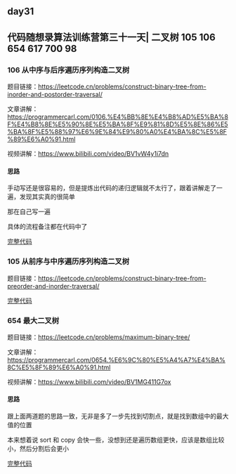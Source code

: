 ## day31

## 代码随想录算法训练营第三十一天| 二叉树 105 106 654 617 700 98

### 106 从中序与后序遍历序列构造二叉树

题目链接：https://leetcode.cn/problems/construct-binary-tree-from-inorder-and-postorder-traversal/

文章讲解：https://programmercarl.com/0106.%E4%BB%8E%E4%B8%AD%E5%BA%8F%E4%B8%8E%E5%90%8E%E5%BA%8F%E9%81%8D%E5%8E%86%E5%BA%8F%E5%88%97%E6%9E%84%E9%80%A0%E4%BA%8C%E5%8F%89%E6%A0%91.html

视频讲解：https://www.bilibili.com/video/BV1vW4y1i7dn

#### 思路
手动写还是很容易的，但是提炼出代码的递归逻辑就不太行了，跟着讲解走了一遍，发现其实真的很简单

那在自己写一遍

具体的流程备注都在代码中了

[完整代码](https://github.com/hd2yao/leetcode/tree/master/training/day31/0106_construct_binary_tree_from_inorder_and_postorder_traversal.go)

### 105 从前序与中序遍历序列构造二叉树

题目链接：https://leetcode.cn/problems/construct-binary-tree-from-preorder-and-inorder-traversal/

[完整代码](https://github.com/hd2yao/leetcode/tree/master/training/day31/0105_construct_binary_tree_from_preorder_and_inorder_traversal.go)

### 654 最大二叉树

题目链接：https://leetcode.cn/problems/maximum-binary-tree/

文章讲解：https://programmercarl.com/0654.%E6%9C%80%E5%A4%A7%E4%BA%8C%E5%8F%89%E6%A0%91.html

视频讲解：https://www.bilibili.com/video/BV1MG411G7ox

#### 思路
跟上面两道题的思路一致，无非是多了一步先找到切割点，就是找到数组中的最大值的位置

本来想着说 sort 和 copy 会快一些，没想到还是遍历数组更快，应该是数组比较小，然后分割后会更小

[完整代码](https://github.com/hd2yao/leetcode/tree/master/training/day31/0654_maximum_binary_tree.go)
